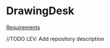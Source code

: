 # DrawingDesk

[Requirements](https://drive.google.com/open?id=1Qpp-W35FGDZigJ-u0XAAeMOzso3H6DarmBQP-jiyg6A)

//TODO LEV: Add repository description